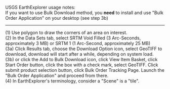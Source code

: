 USGS EarthExplorer usage notes:<br>
If you want to use Bulk Download method, you **need** to install and use "Bulk Order Application" on your desktop (see step 3b)<br>
<hr>
(1) Use polygon to draw the corners of an area on interest. <br>
(2) In the Data Sets tab, select SRTM Void Filled (3 Arc-Seconds, approximately 3 MB) or SRTM 1 (1 Arc-Second, approximately 25 MB) <br>
(3a) Click Results tab, choose the Download Option icon, select GeoTIFF to download, download will start after a while, depending on system load.<br>
(3b) or click the Add to Bulk Download icon, click View Item Basket, click Start Order button,  click the box with a check mark, select GeoTIFF. Click submit product selection button, click Bulk Order Tracking Page. Launch the "Bulk Order Application" and proceed from there.<br>
(4) In EarthExplorer's terminology, consider a "Scene" is a "tile".<br>
